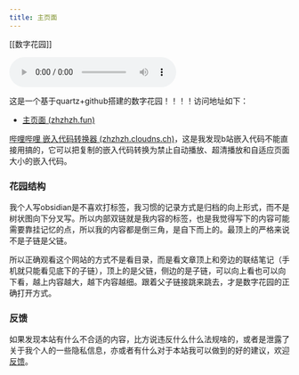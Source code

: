 ```yaml
---
title: 主页面
---
```

[[数字花园]]

<audio controls><source src="https://c.zhzhzh.fun/d/123%E4%BA%91%E7%9B%98/%E8%A7%86%E9%A2%91/%E5%B9%95%E5%90%8E%E7%94%9F%E6%B4%BB%20(%E6%99%AE%E9%80%9A%E4%BA%BA%E7%94%9F)-%E6%B5%B7%E6%B4%8Bbro%26%E9%87%8C%E6%98%82Leo.mp3?sign=WoAHNzmgecGtSkIdGnlJpzSauj2ZWsRzFDDtbK1kdpA=:0" type="audio/mpeg">您的浏览器不支持音频标签。</audio>


这是一个基于quartz+github搭建的数字花园！！！！访问地址如下：

- [主页面 (zhzhzh.fun)](https://www.zhzhzh.fun/)


[哔哩哔哩 嵌入代码转换器 (zhzhzh.cloudns.ch)](https://a.zhzhzh.cloudns.ch/b%E7%AB%99%E5%B5%8C%E5%85%A5%E4%BB%A3%E7%A0%81%E8%BD%AC%E6%8D%A2%E5%99%A8.html)，这是我发现b站嵌入代码不能直接用搞的，它可以把复制的嵌入代码转换为禁止自动播放、超清播放和自适应页面大小的嵌入代码。

### 花园结构

我个人写obsidian是不喜欢打标签，我习惯的记录方式是归档的向上形式，而不是树状图向下分叉写。所以内部双链就是我内容的标签，也是我觉得写下的内容可能需要靠挂记忆的点，所以我的内容都是倒三角，是自下而上的。最顶上的严格来说不是子链是父链。

所以正确观看这个网站的方式不是看目录，而是看文章顶上和旁边的联结笔记（手机就只能看见底下的子链），顶上的是父链，侧边的是子链，可以向上看也可以向下看，越上内容越大，越下内容越细。跟着父子链接跳来跳去，才是数字花园的正确打开方式。

### 反馈
如果发现本站有什么不合适的内容，比方说违反什么什么法规啥的，或者是泄露了关于我个人的一些隐私信息，亦或者有什么对于本站我可以做到的好的建议，欢迎[反馈](https://flowus.cn/form/e8167efc-bbec-4a20-88c8-653573e5139e)。
